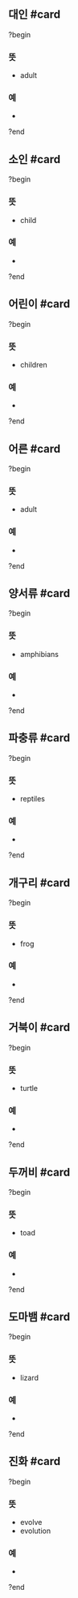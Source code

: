 ## 대인 #card
?begin
### 뜻
- adult
### 예
-
?end


## 소인 #card
?begin
### 뜻
- child
### 예
-
<!--SR:!2025-08-14,78,270-->
?end


## 어린이 #card
?begin
### 뜻
- children
### 예
-
<!--SR:!2025-07-05,1,250-->
?end


## 어른 #card
?begin
### 뜻
- adult
### 예
-
?end

## 양서류 #card
?begin
### 뜻
- amphibians
### 예
-
?end

## 파충류 #card
?begin
### 뜻
- reptiles
### 예
-
?end

## 개구리 #card
?begin
### 뜻
- frog
### 예
-
?end

## 거북이 #card
?begin
### 뜻
- turtle
### 예
-
?end

## 두꺼비 #card
?begin
### 뜻
- toad
### 예
-
?end

## 도마뱀 #card
?begin
### 뜻
- lizard
### 예
-
?end

## 진화 #card
?begin
### 뜻
- evolve
- evolution
### 예
-
?end
